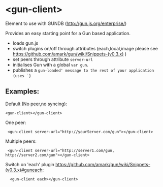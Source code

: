 # \<gun-client\>
Element to use with GUNDB (http://gun.js.org/enterprise/)

Provides an easy starting point for a Gun based application.
- loads gun.js
- switch plugins on/off through attributes
  (each,local,image please see https://github.com/amark/gun/wiki/Snippets-(v0.3.x) )
- set peers through attribute `server-url`
- initialises Gun with a global `var gun`.
- publishes a `gun-loaded' message to the rest of your application (uses `<iron-signals>` )

## Examples:

Default (No peer,no syncing):

    <gun-client></gun-client>


One peer:

     <gun-client server-url="http://yourServer.com/gun"></gun-client>

Multiple peers:

     <gun-client server-url="http://server1.com/gun, http://server2.com/gun"></gun-client>

Switch on 'each' plugin https://github.com/amark/gun/wiki/Snippets-(v0.3.x)#guneach:

      <gun-client each></gun-client>
